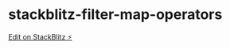 # stackblitz-filter-map-operators

[Edit on StackBlitz ⚡️](https://stackblitz.com/edit/stackblitz-starters-4txfkx)